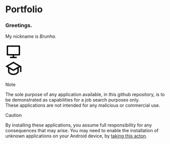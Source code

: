# Portfolio

### Greetings. <br/>

My nickname is *Brunha*. <br/>

<img src="/icons/computer-line.svg" height="50" width="50" /> <br/>
<img src="/icons/graduation-cap-line.svg" height="50" width="50" />

>[!NOTE] 
>The sole purpose of any application available, in this github repository, is to be demonstrated as capabilities for a job search purposes only. <br/> 
>These applications are not intended for any malicious or commercial use. </br>

>[!CAUTION]
>By installing these applications, you assume full responsibility for any consequences that may arise. You may need to enable the installation of unknown applications on your Android device, by [taking this acton](https://developer.android.com/studio/publish#publishing-unknown). 
<picture>
  <source media="(prefers-color-scheme: light)" srcset="https://developer.android.com/static/images/publishing/publishing_unknown_apps_sm.png">
  </picture>